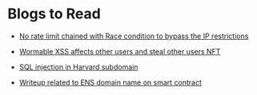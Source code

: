 # Blogs to Read

- [ No rate limit chained with Race condition to bypass the IP restrictions](https://infosecwriteups.com/1000-how-i-could-have-hack-any-account-and-become-a-billionaire-overnight-top-crypto-trading-ff0e25b6013c)

- [ Wormable XSS affects other users and steal other users NFT ](https://palisade.consulting/blog/rarible-vulnerability)

- [ SQL injection in Harvard subdomain ](https://medium.com/pentesternepal/sql-injection-in-harvards-subdomain-c3148f8be156)

- [ Writeup related to ENS domain name on smart contract ](https://medium.com/@hacxyk/how-we-spoofed-ens-domains-52acea2079f6)
